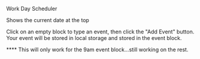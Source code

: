 Work Day Scheduler

Shows the current date at the top

Click on an empty block to type an event, then click the "Add Event" button. Your event will be stored in local storage and stored in the event block.

**** This will only work for the 9am event block...still working on the rest.